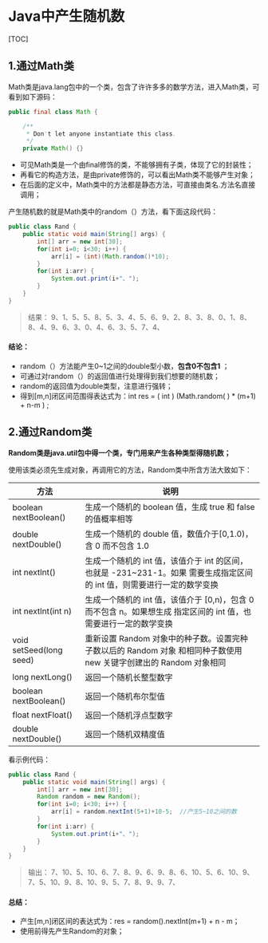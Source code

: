 # Java中产生随机数

[TOC]



## 1.通过Math类

Math类是java.lang包中的一个类，包含了许许多多的数学方法，进入Math类，可看到如下源码：

```java
public final class Math {

    /**
     * Don't let anyone instantiate this class.
     */
    private Math() {}
```

+ 可见Math类是一个由final修饰的类，不能够拥有子类，体现了它的封装性；
+ 再看它的构造方法，是由private修饰的，可以看出Math类不能够产生对象；
+ 在后面的定义中，Math类中的方法都是静态方法，可直接由类名.方法名直接调用；

产生随机数的就是Math类中的random（）方法，看下面这段代码：

```java
public class Rand {
    public static void main(String[] args) {
        int[] arr = new int[30];
        for(int i=0; i<30; i++) {
            arr[i] = (int)(Math.random()*10);
        }
        for(int i:arr) {
            System.out.print(i+"、");
        }
    }
}
```

> 结果：
> 9、1、5、5、8、5、3、4、5、6、9、2、8、3、8、0、1、8、8、4、9、6、3、0、4、6、3、5、7、4、

#### 结论：

+ random（）方法能产生0~1之间的double型小数，**包含0不包含1** ；
+ 可通过对random（）的返回值进行处理得到我们想要的随机数；
+ random的返回值为double类型，注意进行强转；
+ 得到[m,n]闭区间范围得表达式为：int res  =  ( int ) (Math.random( ) * (m+1) + n-m ) ;



## 2.通过Random类

**Random类是java.util包中得一个类，专门用来产生各种类型得随机数；** 

使用该类必须先生成对象，再调用它的方法，Random类中所含方法大致如下：

| 方法                    | 说明                                                         |
| ----------------------- | ------------------------------------------------------------ |
| boolean nextBoolean()   | 生成一个随机的 boolean 值，生成 true 和 false 的值概率相等   |
| double nextDouble()     | 生成一个随机的 double 值，数值介于[0,1.0)，含 0 而不包含 1.0 |
| int nextlnt()           | 生成一个随机的 int 值，该值介于 int 的区间，也就是 -231~231-1。如果  需要生成指定区间的 int 值，则需要进行一定的数学变换 |
| int nextlnt(int n)      | 生成一个随机的 int 值，该值介于 [0,n)，包含 0 而不包含 n。如果想生成  指定区间的 int 值，也需要进行一定的数学变换 |
| void setSeed(long seed) | 重新设置 Random 对象中的种子数。设置完种子数以后的 Random 对象  和相同种子数使用 new 关键字创建出的 Random 对象相同 |
| long nextLong()         | 返回一个随机长整型数字                                       |
| boolean nextBoolean()   | 返回一个随机布尔型值                                         |
| float nextFloat()       | 返回一个随机浮点型数字                                       |
| double nextDouble()     | 返回一个随机双精度值                                         |

看示例代码：

```java
public class Rand {
    public static void main(String[] args) {
        int[] arr = new int[30];
        Random random = new Random();
        for(int i=0; i<30; i++) {
            arr[i] = random.nextInt(5+1)+10-5;  //产生5~10之间的数
        }
        for(int i:arr) {
            System.out.print(i+"、");
        }
    }
}
```

> 输出：
> 7、10、5、10、6、7、8、9、6、9、8、6、10、5、6、10、9、7、5、10、9、8、10、9、5、7、8、9、9、7、

#### 总结：

+ 产生[m,n]闭区间的表达式为：res = random().nextInt(m+1) + n - m；
+ 使用前得先产生Random的对象；


